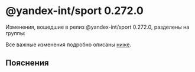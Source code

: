# @yandex-int/sport 0.272.0

<!-- ЧЕЛОВЕЧЕСКОЕ ВСТУПЛЕНИЕ -->

Изменения, вошедшие в релиз @yandex-int/sport 0.272.0, разделены на группы:

Все важные изменения подробно описаны [ниже](#Пояснения).

## Пояснения

